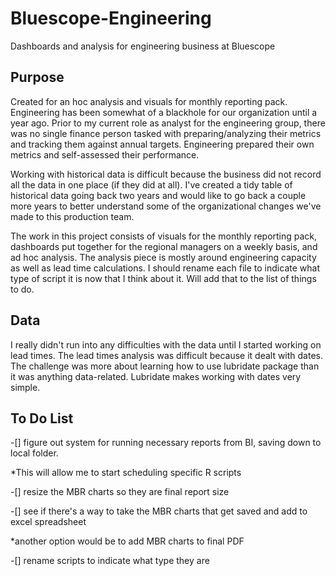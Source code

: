 # Bluescope-Engineering
Dashboards and analysis for engineering business at Bluescope

## Purpose
Created for an hoc analysis and visuals for monthly reporting pack. Engineering has been somewhat of a blackhole for our organization until a year ago. Prior to my current role as analyst for the engineering group, there was no single finance person tasked with preparing/analyzing their metrics and tracking them against annual targets. Engineering prepared their own metrics and self-assessed their performance. 

Working with historical data is difficult because the business did not record all the data in one place (if they did at all). I've created a tidy table of historical data going back two years and would like to go back a couple more years to better understand some of the organizational changes we've made to this production team.

The work in this project consists of visuals for the monthly reporting pack, dashboards put together for the regional managers on a weekly basis, and ad hoc analysis. The analysis piece is mostly around engineering capacity as well as lead time calculations. I should rename each file to indicate what type of script it is now that I think about it. Will add that to the list of things to do.

## Data

I really didn't run into any difficulties with the data until I started working on lead times. The lead times analysis was difficult because it dealt with dates. The challenge was more about learning how to use lubridate package than it was anything data-related. Lubridate makes working with dates very simple.

## To Do List

-[] figure out system for running necessary reports from BI, saving down to local folder. 

  *This will allow me to start scheduling specific R scripts 
      
-[] resize the MBR charts so they are final report size

-[] see if there's a way to take the MBR charts that get saved and add to excel spreadsheet

  *another option would be to add MBR charts to final PDF
      
-[] rename scripts to indicate what type they are